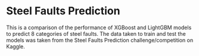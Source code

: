 # Steel Faults Prediction

This is a comparison of the performance of XGBoost and LightGBM models to predict 8 categories of steel faults. The data taken to train and test the models was taken from the Steel Faults Prediction challenge/competition on Kaggle.
